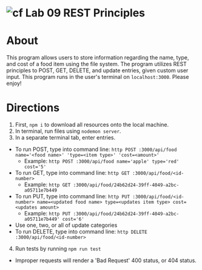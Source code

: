 ![cf](https://i.imgur.com/7v5ASc8.png) Lab 09 REST Principles 
======

# About
This program allows users to store information regarding the name, type, and cost of a food item using the file system. The program utilizes REST principles to POST, GET, DELETE, and update entries, given custom user input. This program runs in the user's terminal on `localhost:3000`. Please enjoy!

# Directions
1. First, `npm i` to download all resources onto the local machine.
2. In terminal, run files using `nodemon server`.
3. In a separate terminal tab, enter entries.
  * To run POST, type into command line:
`http POST :3000/api/food name='<food name>' 'type=<item type>' 'cost=<amount>'`
    * Example: `http POST :3000/api/food name='apple' type='red' cost='5'`
  * To run GET, type into command line: `http GET :3000/api/food/<id-number>`
    * Example: `http GET :3000/api/food/24b62d24-39ff-4049-a2bc-a05711e7b449`
  * To run PUT, type into command line: `http PUT :3000/api/food/<id-number> name=<updated food name> type=<updates item type> cost=<updates amount>`
    * Example: `http PUT :3000/api/food/24b62d24-39ff-4049-a2bc-a05711e7b449' cost='6'`
  * Use one, two, or all of update categories
  * To run DELETE, type into command line: `http DELETE :3000/api/food/<id-number>`
4. Run tests by running `npm run test`

* Improper requests will render a 'Bad Request' 400 status, or 404 status.
